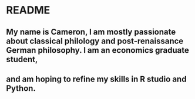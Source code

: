 # README
## My name is Cameron, I am mostly passionate about classical philology and post-renaissance German philosophy. I am an economics graduate student,
## and am hoping to refine my skills in R studio and Python.
